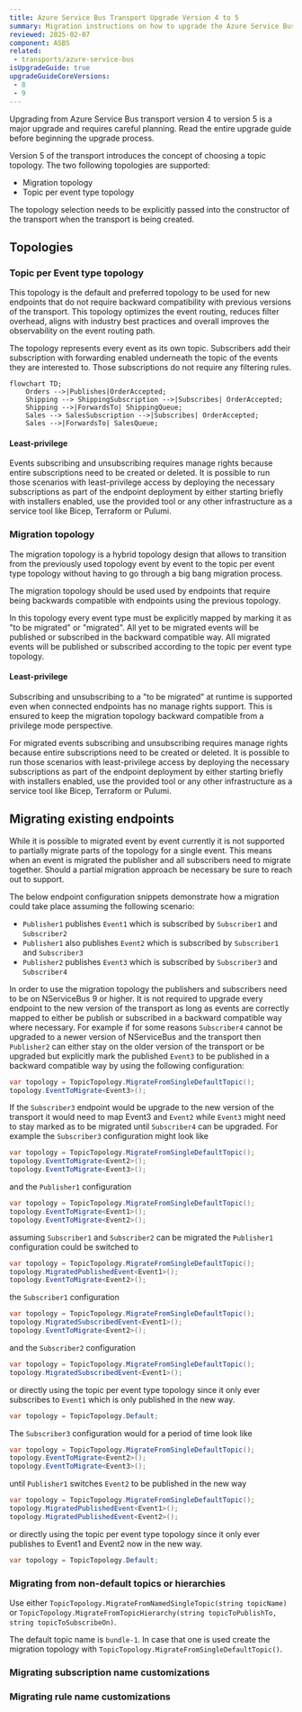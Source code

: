 ```yaml
---
title: Azure Service Bus Transport Upgrade Version 4 to 5
summary: Migration instructions on how to upgrade the Azure Service Bus transport from version 4 to 5
reviewed: 2025-02-07
component: ASBS
related:
 - transports/azure-service-bus
isUpgradeGuide: true
upgradeGuideCoreVersions:
 - 8
 - 9
---
```


Upgrading from Azure Service Bus transport version 4 to version 5 is a major upgrade and requires careful planning. Read the entire upgrade guide before beginning the upgrade process.

Version 5 of the transport introduces the concept of choosing a topic topology. The two following topologies are supported:

- Migration topology
- Topic per event type topology

The topology selection needs to be explicitly passed into the constructor of the transport when the transport is being created.

## Topologies

### Topic per Event type topology

This topology is the default and preferred topology to be used for new endpoints that do not require backward compatibility with previous versions of the transport. This topology optimizes the event routing, reduces filter overhead, aligns with industry best practices and overall improves the observability on the event routing path.

The topology represents every event as its own topic. Subscribers add their subscription with forwarding enabled underneath the topic of the events they are interested to. Those subscriptions do not require any filtering rules.

```mermaid
flowchart TD;
    Orders -->|Publishes|OrderAccepted;
    Shipping --> ShippingSubscription -->|Subscribes| OrderAccepted;
    Shipping -->|ForwardsTo| ShippingQueue;
    Sales --> SalesSubscription -->|Subscribes| OrderAccepted;
    Sales -->|ForwardsTo| SalesQueue;
```

#### Least-privilege

Events subscribing and unsubscribing requires manage rights because entire subscriptions need to be created or deleted. It is possible to run those scenarios with least-privilege access by deploying the necessary subscriptions as part of the endpoint deployment by either starting briefly with installers enabled, use the provided tool or any other infrastructure as a service tool like Bicep, Terraform or Pulumi.

### Migration topology

The migration topology is a hybrid topology design that allows to transition from the previously used topology event by event to the topic per event type topology without having to go through a big bang migration process.

The migration topology should be used used by endpoints that require being backwards compatible with endpoints using the previous topology.

In this topology every event type must be explicitly mapped by marking it as "to be migrated" or "migrated". All yet to be migrated events will be published or subscribed in the backward compatible way. All migrated events will be published or subscribed according to the topic per event type topology.

#### Least-privilege

Subscribing and unsubscribing to a "to be migrated" at runtime is supported even when connected endpoints has no manage rights support. This is ensured to keep the migration topology backward compatible from a privilege mode perspective.

For migrated events subscribing and unsubscribing requires manage rights because entire subscriptions need to be created or deleted. It is possible to run those scenarios with least-privilege access by deploying the necessary subscriptions as part of the endpoint deployment by either starting briefly with installers enabled, use the provided tool or any other infrastructure as a service tool like Bicep, Terraform or Pulumi.

## Migrating existing endpoints

While it is possible to migrated event by event currently it is not supported to partially migrate parts of the topology for a single event. This means when an event is migrated the publisher and all subscribers need to migrate together. Should a partial migration approach be necessary be sure to reach out to support.

The below endpoint configuration snippets demonstrate how a migration could take place assuming the following scenario:

- `Publisher1` publishes `Event1` which is subscribed by `Subscriber1` and `Subscriber2`
- `Publisher1` also publishes `Event2` which is subscribed by `Subscriber1` and `Subscriber3`
- `Publisher2` publishes `Event3` which is subscribed by `Subscriber3` and `Subscriber4`

In order to use the migration topology the publishers and subscribers need to be on NServiceBus 9 or higher. It is not required to upgrade every endpoint to the new version of the transport as long as events are correctly mapped to either be publish or subscribed in a backward compatible way where necessary. For example if for some reasons `Subscriber4` cannot be upgraded to a newer version of NServiceBus and the transport then `Publisher2` can either stay on the older version of the transport or be upgraded but explicitly mark the published `Event3` to be published in a backward compatible way by using the following configuration:

```csharp
var topology = TopicTopology.MigrateFromSingleDefaultTopic();
topology.EventToMigrate<Event3>();
```

If the `Subscriber3` endpoint would be upgrade to the new version of the transport it would need to map Event3 and `Event2` while `Event3` might need to stay marked as to be migrated until `Subscriber4` can be upgraded. For example the `Subscriber3` configuration might look like

```csharp
var topology = TopicTopology.MigrateFromSingleDefaultTopic();
topology.EventToMigrate<Event2>();
topology.EventToMigrate<Event3>();
```

and the `Publisher1` configuration

```csharp
var topology = TopicTopology.MigrateFromSingleDefaultTopic();
topology.EventToMigrate<Event1>();
topology.EventToMigrate<Event2>();
```

assuming `Subscriber1` and `Subscriber2` can be migrated the `Publisher1` configuration could be switched to

```csharp
var topology = TopicTopology.MigrateFromSingleDefaultTopic();
topology.MigratedPublishedEvent<Event1>();
topology.EventToMigrate<Event2>();
```

the `Subscriber1` configuration

```csharp
var topology = TopicTopology.MigrateFromSingleDefaultTopic();
topology.MigratedSubscribedEvent<Event1>();
topology.EventToMigrate<Event2>();
```

and the `Subscriber2` configuration

```csharp
var topology = TopicTopology.MigrateFromSingleDefaultTopic();
topology.MigratedSubscribedEvent<Event1>();
```

or directly using the topic per event type topology since it only ever subscribes to `Event1` which is only published in the new way.

```csharp
var topology = TopicTopology.Default;
```

The `Subscriber3` configuration would for a period of time look like

```csharp
var topology = TopicTopology.MigrateFromSingleDefaultTopic();
topology.EventToMigrate<Event2>();
topology.EventToMigrate<Event3>();
```

until `Publisher1` switches `Event2` to be published in the new way

```csharp
var topology = TopicTopology.MigrateFromSingleDefaultTopic();
topology.MigratedPublishedEvent<Event1>();
topology.MigratedPublishedEvent<Event2>();
```

or directly using the topic per event type topology since it only ever publishes to Event1 and Event2 now in the new way.

```csharp
var topology = TopicTopology.Default;
```

### Migrating from non-default topics or hierarchies

Use either `TopicTopology.MigrateFromNamedSingleTopic(string topicName)` or `TopicTopology.MigrateFromTopicHierarchy(string topicToPublishTo, string topicToSubscribeOn)`.

The default topic name is `bundle-1`. In case that one is used create the migration topology with `TopicTopology.MigrateFromSingleDefaultTopic()`.

### Migrating subscription name customizations

### Migrating rule name customizations
